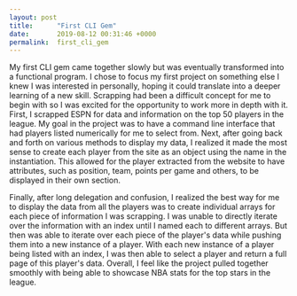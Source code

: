 ```yaml
---
layout: post
title:      "First CLI Gem"
date:       2019-08-12 00:31:46 +0000
permalink:  first_cli_gem
---
```



My first CLI gem came together slowly but was eventually transformed into a functional program. I chose to focus my first project on something else I knew I was interested in personally, hoping it could translate into a deeper learning of a new skill. Scrapping had been a difficult concept for me to begin with so I was excited for the opportunity to work more in depth with it. First, I scrapped ESPN for data and information on the top 50 players in the league. My goal in the project was to have a command line interface that had players listed numerically for me to select from. Next, after going back and forth on various methods to display my data, I realized it made the most sense to create each player from the site as an object using the name in the instantiation. This allowed for the player extracted from the website to have attributes, such as position, team, points per game and others, to be displayed in their own section.

Finally, after long delegation and confusion, I realized the best way for me to display the data from all the players was to create individual arrays for each piece of information I was scrapping. I was unable to directly iterate over the information with an index until I named each to different arrays. But then was able to iterate over each piece of the player's data while pushing them into a new instance of a player. With each new instance of a player being listed with an index, I was then able to select a player and return a full page of this player's data. Overall, I feel like the project pulled together smoothly with being able to showcase NBA stats for the top stars in the league. 
